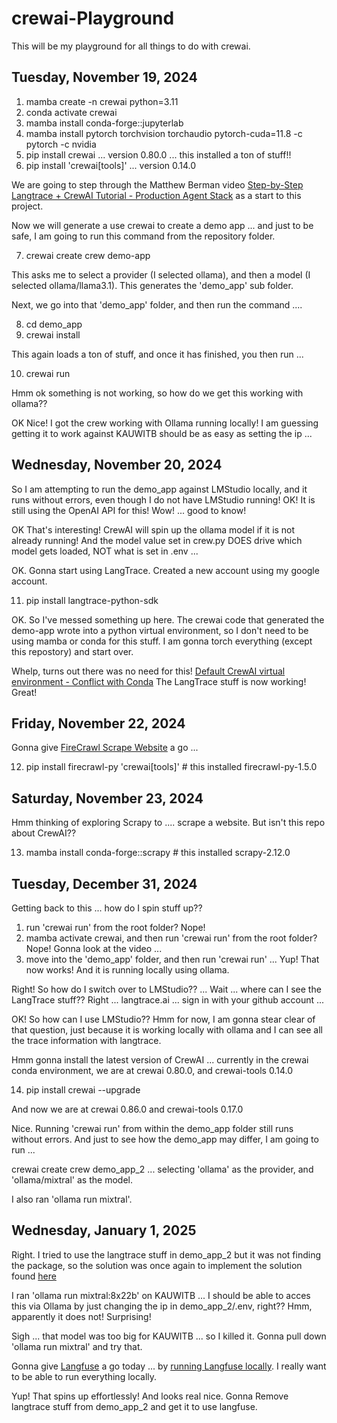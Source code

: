 # crewai-Playground

This will be my playground for all things to do with crewai.

## Tuesday, November 19, 2024

 1) mamba create -n crewai python=3.11
 2) conda activate crewai
 3) mamba install conda-forge::jupyterlab
 4) mamba install pytorch torchvision torchaudio pytorch-cuda=11.8 -c pytorch -c nvidia
 5) pip install crewai  ... version 0.80.0 ... this installed a ton of stuff!! 
 6) pip install 'crewai[tools]' ... version 0.14.0

We are going to step through the Matthew Berman video [Step-by-Step Langtrace + CrewAI Tutorial - Production Agent Stack](https://www.youtube.com/watch?v=dh9zv8EUwBA) as a start to this project.

 Now we will generate a use crewai to create a demo app ... and just to be safe, I am going to run this command from the repository folder.

 7) crewai create crew demo-app

 This asks me to select a provider (I selected ollama), and then a model (I selected ollama/llama3.1). This generates the 'demo_app' sub folder.

 Next, we go into that 'demo_app' folder, and then run the command ....
 
 8) cd demo_app
 9) crewai install 

 This again loads a ton of stuff, and once it has finished, you then run ...

 10) crewai run

 Hmm ok something is not working, so how do we get this working with ollama??

 OK Nice! I got the crew working with Ollama running locally! I am guessing getting it to work against KAUWITB should be as easy as setting the ip ...

 ## Wednesday, November 20, 2024

 So I am attempting to run the demo_app against LMStudio locally, and it runs without errors, even though I do not have LMStudio running! OK! It is still using the OpenAI API for this! Wow! ... good to know!

 OK That's interesting! CrewAI will spin up the ollama model if it is not already running! And the model value set in crew.py DOES drive which model gets loaded, NOT what is set in .env ...

 OK. Gonna start using LangTrace. Created a new account using my google account.

 11) pip install langtrace-python-sdk

 OK. So I've messed something up here. The crewai code that generated the demo-app wrote into a python virtual environment, so I don't need to be using mamba or conda for this stuff. I am gonna torch everything (except this repostory) and start over.

 Whelp, turns out there was no need for this! [Default CrewAI virtual environment - Conflict with Conda](https://community.crewai.com/t/default-crewai-virtual-environment-conflict-with-conda/1116) The LangTrace stuff is now working! Great!

 ## Friday, November 22, 2024

 Gonna give [FireCrawl Scrape Website](https://docs.crewai.com/tools/firecrawlscrapewebsitetool) a go ... 

 12) pip install firecrawl-py 'crewai[tools]' # this installed firecrawl-py-1.5.0

 ## Saturday, November 23, 2024

 Hmm thinking of exploring Scrapy to .... scrape a website. But isn't this repo about CrewAI??

 13) mamba install conda-forge::scrapy # this installed scrapy-2.12.0

 ## Tuesday, December 31, 2024

 Getting back to this ... how do I spin stuff up?? 

  1) run 'crewai run' from the root folder? Nope! 
  2) mamba activate crewai, and then run 'crewai run' from the root folder? Nope! Gonna look at the video ... 
  3) move into the 'demo_app' folder, and then run 'crewai run' ... Yup! That now works! And it is running locally using ollama.

  Right! So how do I switch over to LMStudio?? ... Wait ... where can I see the LangTrace stuff?? Right ... langtrace.ai ... sign in with your github account ...

  OK! So how can I use LMStudio?? Hmm for now, I am gonna stear clear of that question, just because it is working locally with ollama and I can see all the trace information with langtrace.

  Hmm gonna install the latest version of CrewAI ... currently in the crewai conda environment, we are at crewai 0.80.0, and crewai-tools 0.14.0

  14) pip install crewai --upgrade

  And now we are at crewai 0.86.0 and crewai-tools 0.17.0 

  Nice. Running 'crewai run' from within the demo_app folder still runs without errors. And just to see how the demo_app may differ, I am going to run ...

  crewai create crew demo_app_2 ... selecting 'ollama' as the provider, and 'ollama/mixtral' as the model.

  I also ran 'ollama run mixtral'.

  ## Wednesday, January 1, 2025

  Right. I tried to use the langtrace stuff in demo_app_2 but it was not finding the package, so the solution was once again to implement the solution found [here](https://community.crewai.com/t/default-crewai-virtual-environment-conflict-with-conda/1116)

I ran 'ollama run mixtral:8x22b' on KAUWITB ... I should be able to acces this via Ollama by just changing the ip in demo_app_2/.env, right?? Hmm, apparently it does not! Surprising!

Sigh ... that model was too big for KAUWITB ... so I killed it. Gonna pull down 'ollama run mixtral' and try that.

Gonna give [Langfuse](https://langfuse.com/) a go today ... by [running Langfuse locally](https://langfuse.com/self-hosting/local). I really want to be able to run everything locally.

Yup! That spins up effortlessly! And looks real nice. Gonna Remove langtrace stuff from demo_app_2 and get it to use langfuse.








